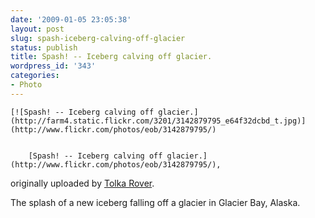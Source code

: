 ```yaml
---
date: '2009-01-05 23:05:38'
layout: post
slug: spash-iceberg-calving-off-glacier
status: publish
title: Spash! -- Iceberg calving off glacier.
wordpress_id: '343'
categories:
- Photo
---
```







	[![Spash! -- Iceberg calving off glacier.](http://farm4.static.flickr.com/3201/3142879795_e64f32dcbd_t.jpg)](http://www.flickr.com/photos/eob/3142879795/)  

	
		[Spash! -- Iceberg calving off glacier.](http://www.flickr.com/photos/eob/3142879795/),  
originally uploaded by [Tolka Rover](http://www.flickr.com/people/eob/).
	



The splash of a new iceberg falling off a glacier in Glacier Bay, Alaska.
  

